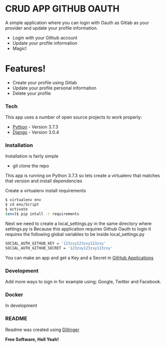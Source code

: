 # CRUD APP GITHUB OAUTH


A simple application where you can login with Oauth as Gitlab as your provider and update your profile information.

  - Login with your Github account
  - Update your profile information
  - Magic!

# Features!

  - Create your profile using Gitlab 
  - Update your profile personal information
  - Delete your profile


### Tech

This app uses a number of open source projects to work properly:

* [Python] - Version 3.7.3
* [Django] - Version 3.0.4


### Installation

Installation is fairly simple
 - git clone the repo



This app is running on Python 3.7.3 so lets create a virtualenv that matches that version and install dependencies


Create a virtualenv install requirements
```sh
$ virtualenv env
$ cd env/Script
$ activate
(env)$ pip intall -r requirements
```

Next we need to create a local_settings.py in the same directory where settings.py is
Because this application requires Github Oauth to login it requires the following global variables to be inside local_settings.py
```sh
SOCIAL_AUTH_GITHUB_KEY = '123zxy123zxy123zxy'
SOCIAL_AUTH_GITHUB_SECRET = '123zxy123zxy123zxy'
```
You can make an app and get a Key and a Secret in [GitHub Applications]


### Development

Add more ways to sign in for example using; Google, Twitter and Facebook.

### Docker

In development 




### README

Readme was created using [Dillinger] 


**Free Software, Hell Yeah!**

   [dill]: <https://github.com/joemccann/dillinger>
   [Dillinger]: <https://dillinger.io/>
   [Python]: <https://www.python.org/downloads/release/python-373/>
   [Django]: <https://docs.djangoproject.com/en/3.0/releases/3.0.4/>
   [GitHub Applications]: <https://github.com/settings/applications/new>
 
